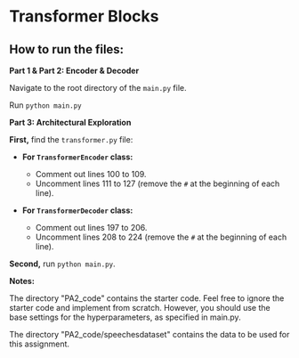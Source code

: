 # **Transformer Blocks**

## **How to run the files:**

****Part 1 & Part 2:** Encoder & Decoder**

Navigate to the root directory of the `main.py` file.

Run `python main.py`



****Part 3:** Architectural Exploration**

**First,** find the `transformer.py` file:

- **For `TransformerEncoder` class:**
  - Comment out lines 100 to 109.
  - Uncomment lines 111 to 127 (remove the `#` at the beginning of each line).

- **For `TransformerDecoder` class:**
  - Comment out lines 197 to 206.
  - Uncomment lines 208 to 224 (remove the `#` at the beginning of each line).


**Second,** run `python main.py`.


****Notes:****

The directory "PA2_code" contains the starter code.
Feel free to ignore the starter code and implement from scratch.
However, you should use the base settings for the hyperparameters, as specified in main.py.

The directory "PA2_code/speechesdataset" contains the data to be used for this assignment.

